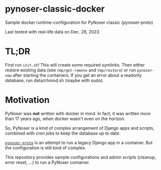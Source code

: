 # pynoser-classic-docker
Sample docker runtime-configuration for PyNoser classic (pynoser-proto)

Last tested with real-life data on Dec. 28, 2023.

# TL;DR
First run `init.sh`! This will create some required symlinks.
Then either restore existing data (see `tmp/get-remote` and `tmp/restore`)
or run `pynoser-new` after starting the containers.
If you get an error about a readonly database, run data/chmod.sh (maybe with sudo).


# Motivation
PyNoser was **not** written with docker in mind. In fact, it was written more than
17 years ago, when docker wasn't even on the horizon.

So, PyNoser is a kind of complex arrangement of Django apps and scripts, combined
with cron jobs to keep the database up to date.

[`pynoser-proto`](https://github.com/Herrminator/pynoser-proto) is an attempt to
run a legacy Django app in a container. But the configuration is still kind of
complex.

This repository provides sample configurations and admin scripts (cleanup,
error reset, ...) to run a PyNoser container.
